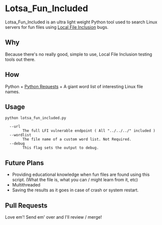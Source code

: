 # Lotsa_Fun_Included
 Lotsa_Fun_Included is an ultra light weight Python tool used to search Linux servers for fun files using [Local File Inclusion](https://en.wikipedia.org/wiki/File_inclusion_vulnerability#Local_file_inclusion) bugs.
 
## Why
Because there's no really good, simple to use, Local File Inclusion testing tools out there.

## How
Python + [Python Requests](https://requests.readthedocs.io/en/master/) + A giant word list of interesting Linux file names.

## Usage

`python lotsa_fun_included.py`

```
  --url
        The full LFI vulnerable endpoint ( All "../../../" included )
  --wordlist
        The file name of a custom word list. Not Required.
  --debug
        This flag sets the output to debug.
```

## Future Plans
* Providing educational knowledge when fun files are found using this script. (What the file is, what you can / might learn from it, etc)
* Multithreaded
* Saving the results as it goes in case of crash or system restart.

## Pull Requests
Love em'! Send em' over and I'll review / merge!
